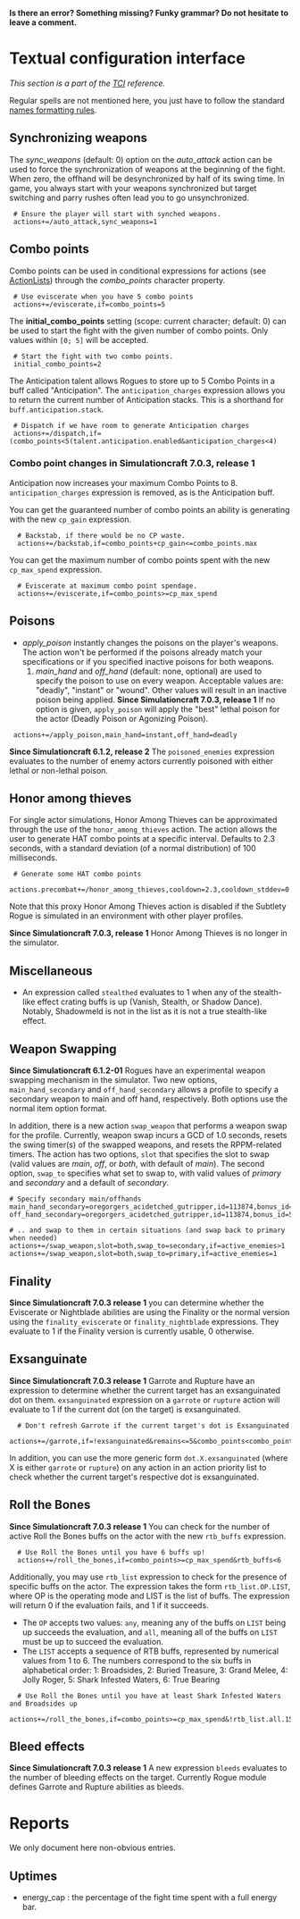 **Is there an error? Something missing? Funky grammar? Do not hesitate to leave a comment.**

# Textual configuration interface
_This section is a part of the [TCI](TextualConfigurationInterface) reference._

Regular spells are not mentioned here, you just have to follow the standard [names formatting rules](TextualConfigurationInterface#Names_formatting).

## Synchronizing weapons
The _sync\_weapons_ (default: 0) option on the _auto\_attack_ action can be used to force the synchronization of weapons at the beginning of the fight. When zero, the offhand will be desynchronized by half of its swing time. In game, you always start with your weapons synchronized but target switching and parry rushes often lead you to go unsynchronized.
```
 # Ensure the player will start with synched weapons.
 actions+=/auto_attack,sync_weapons=1
```

## Combo points
Combo points can be used in conditional expressions for actions (see [ActionLists](ActionLists)) through the _combo\_points_ character property.
```
 # Use eviscerate when you have 5 combo points
 actions+=/eviscerate,if=combo_points=5
```

The **initial\_combo\_points** setting (scope: current character; default: 0) can be used to start the fight with the given number of combo points. Only values within `[0; 5]` will be accepted.
```
 # Start the fight with two combo points.
 initial_combo_points=2
```

The Anticipation talent allows Rogues to store up to 5 Combo Points in a buff called "Anticipation". The `anticipation_charges` expression allows you to return the current number of Anticipation stacks. This is a shorthand for `buff.anticipation.stack`.
```
 # Dispatch if we have room to generate Anticipation charges
 actions+=/dispatch,if=(combo_points<5(talent.anticipation.enabled&anticipation_charges<4)
```

### Combo point changes in Simulationcraft 7.0.3, release 1

Anticipation now increases your maximum Combo Points to 8. `anticipation_charges` expression is removed, as is the Anticipation buff.

You can get the guaranteed number of combo points an ability is generating with the new `cp_gain` expression.
```
  # Backstab, if there would be no CP waste.
  actions+=/backstab,if=combo_points+cp_gain<=combo_points.max
```

You can get the maximum number of combo points spent with the new `cp_max_spend` expression.
```
  # Eviscerate at maximum combo point spendage.
  actions+=/eviscerate,if=combo_points>=cp_max_spend
```

## Poisons
  * _apply\_poison_ instantly changes the poisons on the player's weapons. The action won't be performed if the poisons already match your specifications or if you specified inactive poisons for both weapons.
    1. _main\_hand_ and _off\_hand_ (default: none, optional) are used to specify the poison to use on every weapon. Acceptable values are: "deadly", "instant" or "wound". Other values will result in an inactive poison being applied. **Since Simulationcraft 7.0.3, release 1** If no option is given, `apply_poison` will apply the "best" lethal poison for the actor (Deadly Poison or Agonizing Poison).
```
 actions+=/apply_poison,main_hand=instant,off_hand=deadly
```

**Since Simulationcraft 6.1.2, release 2** The `poisoned_enemies` expression evaluates to the number of enemy actors currently poisoned with either lethal or non-lethal poison.

## Honor among thieves
For single actor simulations, Honor Among Thieves can be approximated through the use of the `honor_among_thieves` action. The action allows the user to generate HAT combo points at a specific interval. Defaults to 2.3 seconds, with a standard deviation (of a normal distribution) of 100 milliseconds.
```
 # Generate some HAT combo points
 actions.precombat+=/honor_among_thieves,cooldown=2.3,cooldown_stddev=0.1
```
Note that this proxy Honor Among Thieves action is disabled if the Subtlety Rogue is simulated in an environment with other player profiles.

**Since Simulationcraft 7.0.3, release 1** Honor Among Thieves is no longer in the simulator.

## Miscellaneous
  * An expression called `stealthed` evaluates to 1 when any of the stealth-like effect crating buffs is up (Vanish, Stealth, or Shadow Dance). Notably, Shadowmeld is not in the list as it is not a true stealth-like effect.

## Weapon Swapping

**Since Simulationcraft 6.1.2-01** Rogues have an experimental weapon swapping mechanism in the simulator. Two new options, `main_hand_secondary` and `off_hand_secondary` allows a profile to specify a secondary weapon to main and off hand, respectively. Both options use the normal item option format.

In addition, there is a new action `swap_weapon` that performs a weapon swap for the profile. Currently, weapon swap incurs a GCD of 1.0 seconds, resets the swing timer(s) of the swapped weapons, and resets the RPPM-related timers. The action has two options, `slot` that specifies the slot to swap (valid values are _main_, _off_, or _both_, with default of _main_). The second option, `swap_to` specifies what set to swap to, with valid values of _primary_ and _secondary_ and a default of _secondary_.

```
# Specify secondary main/offhands
main_hand_secondary=oregorgers_acidetched_gutripper,id=113874,bonus_id=567,enchant=mark_of_the_thunderlord
off_hand_secondary=oregorgers_acidetched_gutripper,id=113874,bonus_id=567,enchant=mark_of_the_thunderlord

# .. and swap to them in certain situations (and swap back to primary when needed)
actions+=/swap_weapon,slot=both,swap_to=secondary,if=active_enemies>1
actions+=/swap_weapon,slot=both,swap_to=primary,if=active_enemies=1
```

## Finality

**Since Simulationcraft 7.0.3 release 1** you can determine whether the Eviscerate or Nightblade abilities are using the Finality or the normal version using the `finality_eviscerate` or `finality_nightblade` expressions. They evaluate to 1 if the Finality version is currently usable, 0 otherwise.

## Exsanguinate

**Since Simulationcraft 7.0.3 release 1** Garrote and Rupture have an expression to determine whether the current target has an exsanguinated dot on them. `exsanguinated` expression on a `garrote` or `rupture` action will evaluate to 1 if the current dot (on the target) is exsanguinated.
```
  # Don't refresh Garrote if the current target's dot is Exsanguinated
  actions+=/garrote,if=!exsanguinated&remains<=5&combo_points<combo_points.max
```

In addition, you can use the more generic form `dot.X.exsanguinated` (where X is either `garrote` or `rupture`) on any action in an action priority list to check whether the current target's respective dot is exsanguinated.

## Roll the Bones

**Since Simulationcraft 7.0.3 release 1** You can check for the number of active Roll the Bones buffs on the actor with the new `rtb_buffs` expression.
```
  # Use Roll the Bones until you have 6 buffs up!
  actions+=/roll_the_bones,if=combo_points>=cp_max_spend&rtb_buffs<6
```

Additionally, you may use `rtb_list` expression to check for the presence of specific buffs on the actor. The expression takes the form `rtb_list.OP.LIST`, where OP is the operating mode and LIST is the list of buffs. The expression will return 0 if the evaluation fails, and 1 if it succeeds.
  * The `OP` accepts two values: `any`, meaning any of the buffs on `LIST` being up succeeds the evaluation, and `all`, meaning all of the buffs on `LIST` must be up to succeed the evaluation.
  * The `LIST` accepts a sequence of RTB buffs, represented by numerical values from 1 to 6. The numbers correspond to the six buffs in alphabetical order: 1: Broadsides, 2: Buried Treasure, 3: Grand Melee, 4: Jolly Roger, 5: Shark Infested Waters, 6: True Bearing
```
  # Use Roll the Bones until you have at least Shark Infested Waters and Broadsides up
  actions+=/roll_the_bones,if=combo_points>=cp_max_spend&!rtb_list.all.15
```

## Bleed effects

**Since Simulationcraft 7.0.3 release 1** A new expression `bleeds` evaluates to the number of bleeding effects on the target. Currently Rogue module defines Garrote and Rupture abilities as bleeds.

# Reports
We only document here non-obvious entries.

## Uptimes
  * energy\_cap : the percentage of the fight time spent with a full energy bar.